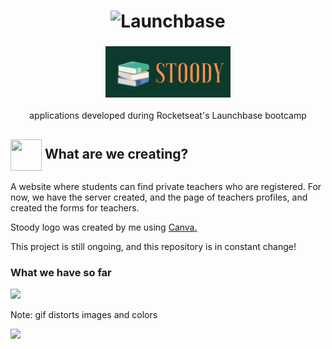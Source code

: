 <h1 align="center">
    <img alt="Launchbase" src="https://storage.googleapis.com/golden-wind/bootcamp-launchbase/logo.png" width="300px" />
</h1>

<h3 align="center">
  <img alt= "Stoody" src= "https://github.com/mjulialobo/Stoody/blob/master/public/assets/logo.PNG" width="200px"/>
</h3>
 <p align="center"> applications developed during Rocketseat's Launchbase bootcamp </P>  
<h2> <img src= "https://img.icons8.com/plasticine/2x/rocket.png" width="50px" height="50px" align="center"/> What are we creating? </h2>

<p> A website where students can find private teachers who are registered. For now, we have the server created, and the page of teachers profiles, and created the forms for teachers. </p>

<p> Stoody logo was created by me using <a href ="https://www.canva.com/"> Canva. </a> </p>

<p>This project is still ongoing, and this repository is in constant change! </p>

<h3> What we have so far </h3>
<img src ="https://user-images.githubusercontent.com/65983895/85810249-d3ec1880-b730-11ea-946b-9f0c070f500f.PNG"/>

<p> Note: gif distorts images and colors </p>
<img src ="https://user-images.githubusercontent.com/65983895/85810239-ca62b080-b730-11ea-8773-2a0c38bb56fa.gif"/>
